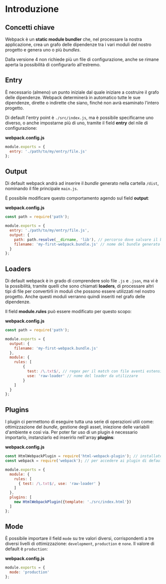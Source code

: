 # Introduzione

## Concetti chiave

Webpack è un **static module bundler** che, nel processare la nostra applicazione, crea un grafo delle dipendenze tra i vari moduli del nostro progetto e genera uno o più _bundles_.

Dalla versione 4 non richiede più un file di configurazione, anche se rimane aperta la possibilità di configurarlo all'estremo.

## Entry

È necessario \(almeno\) un punto iniziale dal quale iniziare a costruire il grafo delle dipendenze. Webpack determinerà in automatico tutte le sue dipendenze, dirette o indirette che siano, finché non avrà esaminato l'intero progetto.

Di default l'entry point è `./src/index.js`, ma è possibile specificarne uno diverso, o anche impostarne più di uno, tramite il field **entry** del nile di configurazione:

__webpack.config.js__
```javascript
module.exports = {
  entry: './path/to/my/entry/file.js'
};
```

## Output

Di default webpack andrà ad inserire il _bundle_ generato nella cartella `/dist`, nominando il file principale `main.js`.

È possibile modificare questo comportamento agendo sul field **output**:

__webpack.config.js__
```javascript
const path = require('path');

module.exports = {
  entry: './path/to/my/entry/file.js',
  output: {
    path: path.resolve(__dirname, 'lib'), // percorso dove salvare il bundle
    filename: 'my-first-webpack.bundle.js' // nome del bundle generato
  }
};
```

## Loaders

Di default webpack è in grado di comprendere solo file `.js` e `.json`, ma vi è la possibilità, tramite quelli che sono chiamati **loaders**, di processare altri tipi di file per convertirli in moduli che possono essere utilizzati nel nostro progetto. Anche questi moduli verranno quindi inseriti nel grafo delle dipendenze.

Il field **module.rules** può essere modificato per questo scopo:

__webpack.config.js__
```javascript
const path = require('path');

module.exports = {
  output: {
    filename: 'my-first-webpack.bundle.js'
  },
  module: {
    rules: [
        {
          test: /\.txt$/, // regex per il match con file aventi estensione .txt
          use: 'raw-loader' // nome del loader da utilizzare
        }
    ]
  }
};
```

## Plugins

I plugin ci permettono di eseguire tutta una serie di operazioni utili come: ottimizzazione del _bundle_, gestione degli asset, iniezione delle variabili d'ambiente e così via. Per poter far uso di un plugin è necessario importarlo, instanziarlo ed inserirlo nell'array **plugins**:

__webpack.config.js__
```javascript
const HtmlWebpackPlugin = require('html-webpack-plugin'); // installato via npm
const webpack = require('webpack'); // per accedere ai plugin di default

module.exports = {
  module: {
    rules: [
      { test: /\.txt$/, use: 'raw-loader' }
    ]
  },
  plugins: [
    new HtmlWebpackPlugin({template: './src/index.html'})
  ]
};
```

## Mode

È possibile importare il field `mode` su tre valori diversi, corrispondenti a tre diversi livelli di ottimizzazione: `development`, `production` e `none`. Il valore di default è `production`:

__webpack.config.js__
```javascript
module.exports = {
  mode: 'production'
};
```
